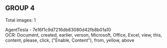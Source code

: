 ## GROUP 4
Total images: 1  

AgentTesla - 7e16f1c9d7216db83080d42fb8b01a10  
OCR: Document, created, earlier, verson, Microsoft, Office, Excel, view, this, content, please, click, ("Enable, Content"), from, yellow, above  

